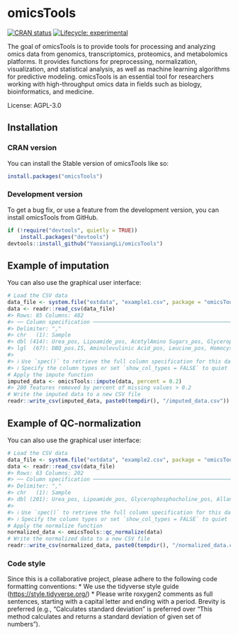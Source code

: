 
<!-- README.md is generated from README.Rmd. Please edit that file -->

# omicsTools

<!-- badges: start -->

[![CRAN
status](https://www.r-pkg.org/badges/version/omicsTools)](https://cran.r-project.org/package=omicsTools)
[![Lifecycle:
experimental](https://img.shields.io/badge/lifecycle-experimental-orange.svg)](https://lifecycle.r-lib.org/articles/stages.html#experimental)

<!-- badges: end -->

The goal of omicsTools is to provide tools for processing and analyzing
omics data from genomics, transcriptomics, proteomics, and metabolomics
platforms. It provides functions for preprocessing, normalization,
visualization, and statistical analysis, as well as machine learning
algorithms for predictive modeling. omicsTools is an essential tool for
researchers working with high-throughput omics data in fields such as
biology, bioinformatics, and medicine.

License: AGPL-3.0

## Installation

### CRAN version

You can install the Stable version of omicsTools like so:

``` r
install.packages("omicsTools")
```

### Development version

To get a bug fix, or use a feature from the development version, you can
install omicsTools from GitHub.

``` r
if (!require("devtools", quietly = TRUE))
    install.packages("devtools")
devtools::install_github("YaoxiangLi/omicsTools")
```

## Example of imputation

You can also use the graphical user interface:

``` r
# Load the CSV data
data_file <- system.file("extdata", "example1.csv", package = "omicsTools")
data <- readr::read_csv(data_file)
#> Rows: 85 Columns: 482
#> ── Column specification ────────────────────────────────────────────────────────
#> Delimiter: ","
#> chr   (1): Sample
#> dbl (414): Urea_pos, Lipoamide_pos, AcetylAmino Sugars_pos, Glycerophosphoch...
#> lgl  (67): DBQ_pos.IS, Aminolevulinic Acid_pos, Leucine_pos, Homocystine_pos...
#> 
#> ℹ Use `spec()` to retrieve the full column specification for this data.
#> ℹ Specify the column types or set `show_col_types = FALSE` to quiet this message.
# Apply the impute function
imputed_data <- omicsTools::impute(data, percent = 0.2)
#> 280 features removed by percent of missing values > 0.2
# Write the imputed data to a new CSV file
readr::write_csv(imputed_data, paste0(tempdir(), "/imputed_data.csv"))
```

## Example of QC-normalization

You can also use the graphical user interface:

``` r
# Load the CSV data
data_file <- system.file("extdata", "example2.csv", package = "omicsTools")
data <- readr::read_csv(data_file)
#> Rows: 63 Columns: 202
#> ── Column specification ────────────────────────────────────────────────────────
#> Delimiter: ","
#> chr   (1): Sample
#> dbl (201): Urea_pos, Lipoamide_pos, Glycerophosphocholine_pos, Allanoate_pos...
#> 
#> ℹ Use `spec()` to retrieve the full column specification for this data.
#> ℹ Specify the column types or set `show_col_types = FALSE` to quiet this message.
# Apply the normalize function
normalized_data <- omicsTools::qc_normalize(data)
# Write the normalized data to a new CSV file
readr::write_csv(normalized_data, paste0(tempdir(), "/normalized_data.csv"))
```

### Code style

Since this is a collaborative project, please adhere to the following
code formatting conventions: \* We use the tidyverse style guide
(<https://style.tidyverse.org/>) \* Please write roxygen2 comments as
full sentences, starting with a capital letter and ending with a period.
Brevity is preferred (e.g., “Calculates standard deviation” is preferred
over “This method calculates and returns a standard deviation of given
set of numbers”).
